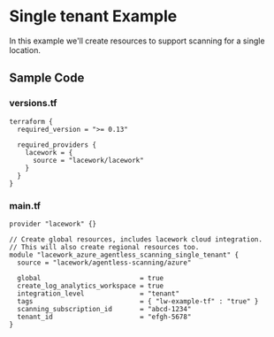 # Single tenant Example

In this example we'll create resources to support scanning for a single location.


## Sample Code

### versions.tf
```hcl
terraform {
  required_version = ">= 0.13"

  required_providers {
    lacework = {
      source = "lacework/lacework"
    }
  }
}
```

### main.tf
```hcl
provider "lacework" {}

// Create global resources, includes lacework cloud integration.
// This will also create regional resources too.
module "lacework_azure_agentless_scanning_single_tenant" {
  source = "lacework/agentless-scanning/azure"

  global                         = true
  create_log_analytics_workspace = true
  integration_level              = "tenant"
  tags                           = { "lw-example-tf" : "true" }
  scanning_subscription_id       = "abcd-1234"
  tenant_id                      = "efgh-5678"
}
```
